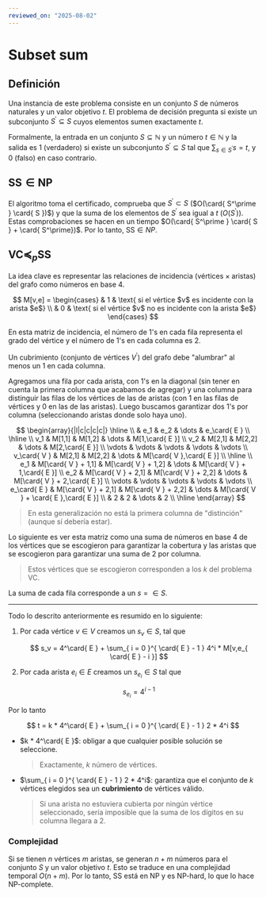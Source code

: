 ```yaml
---
reviewed_on: "2025-08-02"
---
```


# Subset sum

## Definición

Una instancia de este problema consiste en un conjunto $S$ de números naturales y un valor objetivo $t$. El problema de decisión pregunta si existe un subconjunto $S^\prime \subseteq S$ cuyos elementos sumen exactamente $t$.

Formalmente, la entrada en un conjunto $S \subseteq \mathbb{ N }$ y un número $t \in \mathbb{ N }$ y la salida es $1$ (verdadero) si existe un subconjunto $S^\prime \subseteq S$ tal que $\sum_{ s \in S^\prime } s = t$, y $0$ (falso) en caso contrario.

## $\text{SS} \in \mathrm{NP}$

El algoritmo toma el certificado, comprueba que $S^\prime \subset S$ ($O(\card{ S^\prime } \card{ S })$) y que la suma de los elementos de $S^\prime$ sea igual a $t$ ($O(S^\prime)$). Estas comprobaciones se hacen en un tiempo $O(\card{ S^\prime } \card{ S } + \card{ S^\prime})$. Por lo tanto, $\text{SS} \in NP$.

## $\text{VC} \preceq_p \text{SS}$

La idea clave es representar las relaciones de incidencia ($\text{vértices} \times \text{aristas}$) del grafo como números en base $4$.

$$
M[v,e] = \begin{cases}
	& 1 & \text{ si el vértice $v$ es incidente con la arista $e$} \\
	& 0 & \text{ si el vértice $v$ no es incidente con la arista $e$}
	\end{cases}
$$

En esta matriz de incidencia, el número de $1$'s en cada fila representa el grado del vértice y el número de $1$'s en cada columna es $2$.

Un cubrimiento (conjunto de vértices $V^\prime$) del grafo debe "alumbrar" al menos un $1$ en cada columna.

Agregamos una fila por cada arista, con $1$'s en la diagonal (sin tener en cuenta la primera columna que acabamos de agregar) y una columna para distinguir las filas de los vértices de las de aristas (con $1$ en las filas de vértices y $0$ en las de las aristas). Luego buscamos garantizar dos $1$'s por columna (seleccionando aristas donde solo haya uno).

$$
\begin{array}{|l|c|c|c|c|}
	\hline \\
	             & e_1    & e_2    & \dots  & e_\card{ E } \\ 
	\hline \\
	v_1          & M[1,1]              & M[1,2]                       & \dots  & M[1,\card{ E }] \\
	v_2          & M[2,1]              & M[2,2]              & \dots  & M[2,\card{ E }] \\
	\vdots       & \vdots              & \vdots              & \vdots & \vdots \\
	v_\card{ V } & M[2,1]              & M[2,2]              & \dots  & M[\card{ V },\card{ E }] \\
	\hline \\
	e_1          & M[\card{ V } + 1,1] & M[\card{ V } + 1,2] & \dots  & M[\card{ V } + 1,\card{ E }] \\
	e_2          & M[\card{ V } + 2,1] & M[\card{ V } + 2,2] & \dots  & M[\card{ V } + 2,\card{ E }] \\
	\vdots       & \vdots              & \vdots              & \vdots & \vdots \\
	e_\card{ E } & M[\card{ V } + 2,1] & M[\card{ V } + 2,2] & \dots  & M[\card{ V } + \card{ E },\card{ E }] \\
	             & 2                   & 2                   & \dots  & 2 \\ 
	\hline
\end{array}
$$

> En esta generalización no está la primera columna de "distinción" (aunque sí debería estar).

Lo siguiente es ver esta matriz como una suma de números en base $4$ de los vértices que se escogieron para garantizar la cobertura y las aristas que se escogieron para garantizar una suma de $2$ por columna.

> Estos vértices que se escogieron corresponden a los $k$ del problema VC.

La suma de cada fila corresponde a un $s =  \in S$.

---

Todo lo descrito anteriormente es resumido en lo siguiente:

1. Por cada vértice $v \in V$ creamos un $s_v \in S$, tal que

	$$
	s_v = 4^\card{ E } + \sum_{ i = 0 }^{ \card{ E } - 1 } 4^i * M[v,e_{ \card{ E } - i }]
	$$

2. Por cada arista $e_i \in E$ creamos un $s_{ e_i } \in S$ tal que

	$$
	s_{ e_i } = 4^{ i - 1}
	$$

Por lo tanto

$$
t = k * 4^\card{ E } + \sum_{ i = 0 }^{ \card{ E } - 1 } 2 * 4^i
$$

- $k * 4^\card{ E }$: obligar a que cualquier posible solución se seleccione.

	> Exactamente, $k$ número de vértices.

- $\sum_{ i = 0 }^{ \card{ E } - 1 } 2 * 4^i$: garantiza que el conjunto de $k$ vértices elegidos sea un **cubrimiento** de vértices válido.

	> Si una arista no estuviera cubierta por ningún vértice seleccionado, sería imposible que la suma de los dígitos en su columna llegara a $2$.

### Complejidad

Si se tienen $n$ vértices $m$ aristas, se generan $n + m$ números para el conjunto $S$ y un valor objetivo $t$. Esto se traduce en una complejidad temporal $O(n + m)$. Por lo tanto, $\text{SS}$ está en $\mathrm{NP}$ y es $\mathrm{NP}\text{-hard}$, lo que lo hace $\mathrm{NP}\text{-complete}$.
